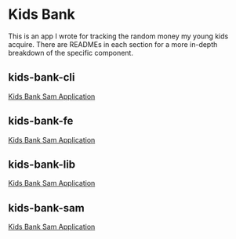 # Kids Bank
This is an app I wrote for tracking the random money my young kids acquire.  There are READMEs in
each section for a more in-depth breakdown of the specific component.

## kids-bank-cli
[Kids Bank Sam Application](kids-bank-cli/README.md)

## kids-bank-fe
[Kids Bank Sam Application](kids-bank-fe/README.md)

## kids-bank-lib
[Kids Bank Sam Application](kids-bank-lib/README.md)

## kids-bank-sam
[Kids Bank Sam Application](kids-bank-sam/README.md)
